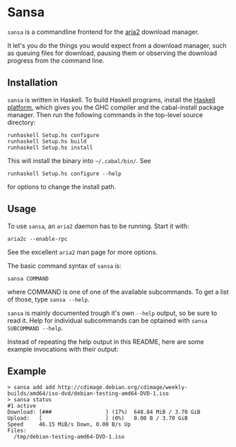 # Sansa

`sansa` is a commandline frontend for the [aria2] download manager.

It let's you do the things you would expect from a download manager,
such as queuing files for download, pausing them or observing the
download progress from the command line.

## Installation

`sansa` is written in Haskell. To build Haskell programs, install the
[Haskell platform], which gives you the GHC compiler and the
cabal-install package manager. Then run the following commands in the
top-level source directory:

    runhaskell Setup.hs configure
    runhaskell Setup.hs build
    runhaskell Setup.hs install

This will install the binary into `~/.cabal/bin/`. See

    runhaskell Setup.hs configure --help

for options to change the install path.

## Usage

To use `sansa`, an `aria2` daemon has to be running. Start it with:

    aria2c --enable-rpc

See the excellent `aria2` man page for more options.

The basic command syntax of `sansa` is:

    sansa COMMAND

where COMMAND is one of one of the available subcommands. To get a
list of those, type `sansa --help`.

`sansa` is mainly documented trough it's own `--help` output, so be
sure to read it. Help for individual subcommands can be optained with
`sansa SUBCOMMAND --help`.

Instead of repeating the help output in this README, here are some
example invocations with their output:

## Example

```
> sansa add add http://cdimage.debian.org/cdimage/weekly-builds/amd64/iso-dvd/debian-testing-amd64-DVD-1.iso
> sansa status
#1 active
Download: [###                 ] (17%)  648.84 MiB / 3.70 GiB
Upload:   [                    ] (0%)   0.00 B / 3.70 GiB
Speed     46.15 MiB/s Down, 0.00 B/s Up
Files:
  /tmp/debian-testing-amd64-DVD-1.iso
```


[aria2]: http://aria2.sourceforge.net/
[Haskell platform]: https://www.haskell.org/platform/
